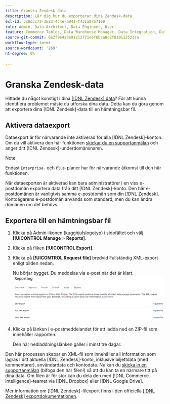 ```yaml
---
title: Granska Zendesk-data
description: Lär dig hur du exporterar dina Zendesk-data.
exl-id: 3c8dcc72-3623-4c4e-a941-f431a97571e0
role: Admin, Data Architect, Data Engineer, User
feature: Commerce Tables, Data Warehouse Manager, Data Integration, Data Import/Export
source-git-commit: 6e2f9e4a9e91212771e6f6baa8c2f8101125217a
workflow-type: tm+mt
source-wordcount: '269'
ht-degree: 0%

---
```


# Granska Zendesk-data

Hittade du något konstigt i dina [[!DNL Zendesk] data](../integrations/exp-zendesk-data.md)? För att kunna identifiera problemet måste du utforska dina data. Detta kan du göra genom att exportera dina [!DNL Zendesk]-data till en hämtningsbar fil.

## Aktivera dataexport

Dataexport är för närvarande inte aktiverad för alla [!DNL Zendesk]-konton. Om du vill aktivera den här funktionen [skickar du en supportanmälan](https://experienceleague.adobe.com/docs/commerce-knowledge-base/kb/troubleshooting/miscellaneous/mbi-service-policies.html?lang=sv-SE) och anger ditt [!DNL Zendesk]-underdomänsnamn.

>[!NOTE]
>
>Endast `Enterprise`- och `Plus`-planer har för närvarande åtkomst till den här funktionen.

När dataexporten är aktiverad kan bara administratörer i en viss e-postdomän exportera data från ditt [!DNL Zendesk]-konto. Den här e-postdomänen är vanligtvis samma e-postdomän som din [!DNL Zendesk]. Kontoägarens e-postdomän används som standard, men du kan ändra domänen om det behövs.

## Exportera till en hämtningsbar fil

1. Klicka på Admin-ikonen (kugghjulslogotyp) i sidofältet och välj **[!UICONTROL Manage** > **Reports]**.
1. Klicka på fliken **[!UICONTROL Export]**.
1. Klicka på **[!UICONTROL Request file]** bredvid Fullständig XML-export enligt bilden nedan.

   Nu börjar bygget. Du meddelas via e-post när det är klart.
   ![reports_export_new.png](../../../assets/reports_export_new.png)

1. Klicka på länken i e-postmeddelandet för att ladda ned en ZIP-fil som innehåller rapporten.

   Den här nedladdningslänken gäller i minst tre dagar.

Den här processen skapar en XML-fil som innehåller all information som lagras i ditt aktuella [!DNL Zendesk]-konto, inklusive biljettdata (med kommentarer), användardata och kontodata. Nu kan du [skicka in en supportanmälan](https://experienceleague.adobe.com/docs/commerce-knowledge-base/kb/troubleshooting/miscellaneous/mbi-service-policies.html?lang=sv-SE) (bifoga den här filen!) så att du kan ta en närmare titt på dina data. Om filen är för stor kan du dela den med [!DNL Commerce Intelligence]-teamet via [!DNL Dropbox] eller [!DNL Google Drive].

Mer information om [!DNL Zendesk]-filexport finns i den officiella [[!DNL Zendesk] exportdokumentationen](https://support.zendesk.com/hc/en-us/articles/4408886165402-Exporting-data-to-a-JSON-CSV-or-XML-file).
